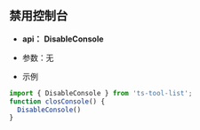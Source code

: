 ## 禁用控制台

- **api：** **DisableConsole**
  
- 参数：无
- 示例
```js
import { DisableConsole } from 'ts-tool-list';
function closConsole() {
  DisableConsole()
}
```